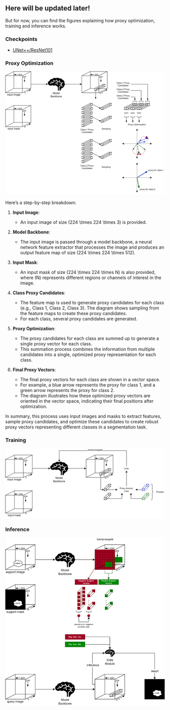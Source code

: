 ## Here will be updated later!

But for now, you can find the figures explaining how proxy optimization, training and inference works.

### Checkpoints
- [UNet++/ResNet101](https://drive.google.com/drive/folders/1COMCg4YN6Taw9SzO7FLgPdbP6aN8ZuMK?usp=sharing)

### Proxy Optimization

![dml_few_shot-proxy_opt.png](dml_few_shot-proxy_opt.png)

Here’s a step-by-step breakdown:

1. **Input Image**:
   - An input image of size \(224 \times 224 \times 3\) is provided.

2. **Model Backbone**:
   - The input image is passed through a model backbone, a neural network feature extractor that processes the image and produces an output feature map of size \(224 \times 224 \times 512\).

3. **Input Mask**:
   - An input mask of size \(224 \times 224 \times N\) is also provided, where \(N\) represents different regions or channels of interest in the image.

4. **Class Proxy Candidates**:
   - The feature map is used to generate proxy candidates for each class (e.g., Class 1, Class 2, Class 3). The diagram shows sampling from the feature maps to create these proxy candidates.
   - For each class, several proxy candidates are generated.

5. **Proxy Optimization**:
   - The proxy candidates for each class are summed up to generate a single proxy vector for each class.
   - This summation process combines the information from multiple candidates into a single, optimized proxy representation for each class.

6. **Final Proxy Vectors**:
   - The final proxy vectors for each class are shown in a vector space.
   - For example, a blue arrow represents the proxy for class 1, and a green arrow represents the proxy for class 2.
   - The diagram illustrates how these optimized proxy vectors are oriented in the vector space, indicating their final positions after optimization.

In summary, this process uses input images and masks to extract features, sample proxy candidates, and optimize these candidates to create robust proxy vectors representing different classes in a segmentation task.

### Training

![dml_few_shot-training.png](dml_few_shot-training.png)

### Inference

![dml_few_shot-inference.png](dml_few_shot-inference.png)

